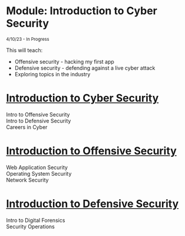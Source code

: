 # Module: Introduction to Cyber Security

<sub>4/10/23 - In Progress </sub>

This will teach:
- Offensive security - hacking my first app
- Defensive security - defending against a live cyber attack
- Exploring topics in the industry


# [Introduction to Cyber Security](Introduction-to-cyber-security.md)
Intro to Offensive Security <br />
Intro to Defensive Security <br />
Careers in Cyber <br />

# [Introduction to Offensive Security](introduction-to-offensive-security.md) 
Web Application Security <br />
Operating System Security <br />
Network Security <br />

# [Introduction to Defensive Security](introduction-to-defensive-security.md) 
Intro to Digital Forensics <br /> 
Security Operations <br />
